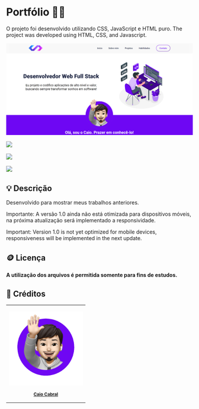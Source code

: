 ﻿# Portfólio 🧑‍💻

O projeto foi desenvolvido utilizando CSS, JavaScript e HTML puro. 
The project was developed using HTML, CSS, and Javascript.

</div>

<img src ="./src/portfolio.png" />

<div style="display: inline_block">

<a href = "mailto:caio_cabral1@hotmail.com"><img src="https://img.shields.io/badge/-Gmail-%23333?style=for-the-badge&logo=gmail&logoColor=white" target="_blank"></a>

<a href="https://www.linkedin.com/in/cabralcaio/" target="_blank"><img src="https://img.shields.io/badge/-LinkedIn-%230077B5?style=for-the-badge&logo=linkedin&logoColor=white" target="_blank"></a>

<a href="https://cabralcaio.github.io/Portfolio/" target="_blank"><img src="https://img.shields.io/badge/-Portf%C3%B3lio-brown?style=for-the-badge&logo=true" target="_blank"></a>

</div>

<h2>💡 Descrição</h2>

<p>Desenvolvido para mostrar meus trabalhos anteriores. 

Importante: A versão 1.0 ainda não está otimizada para dispositivos móveis, na próxima atualização será implementado a responsividade.

Important: Version 1.0 is not yet optimized for mobile devices, responsiveness will be implemented in the next update.</p>

<h2>🪙 Licença</h2>

<b>A utilização dos arquivos é permitida somente para fins de estudos.</b>


<h2>🎁 Créditos</h2>

<table>

<tr>

<td align="center">

<a href="https://github.com/cabralcaio">

<img width="200px" src="./src/mesdtn.png"/><br>

<sub>

<b>Caio Cabral</b>

</sub>

</a>

</td>

</tr>

</table>



